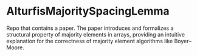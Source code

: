 # AlturfisMajoritySpacingLemma
Repo that contains a paper. The paper introduces and formalizes a structural property of majority elements in arrays, providing an intuitive explanation for the correctness of majority element algorithms like Boyer–Moore.
